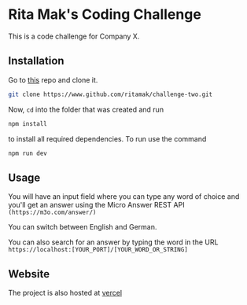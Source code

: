 # Rita Mak's Coding Challenge

This is a code challenge for Company X.

## Installation

Go to [this](https://www.github.com/ritamak/challenge-two) repo and clone it.

```bash
git clone https://www.github.com/ritamak/challenge-two.git
```

Now, `cd` into the folder that was created and run

```bash
npm install
```
to install all required dependencies.
To run use the command 
```bash
npm run dev
```
## Usage

You will have an input field where you can type any word of choice and you'll get an answer using the Micro Answer REST API `(https://m3o.com/answer/)`

You can switch between English and German.

You can also search for an answer by typing the word in the URL
`https://localhost:[YOUR_PORT]/[YOUR_WORD_OR_STRING]`

## Website
The project is also hosted at [vercel](https://ritamak-challenge.vercel.app)
